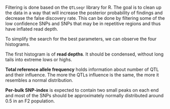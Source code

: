 Filtering is done based on the `QTLseqr` library for R.
The goal is to clean up the data in a way that will increase the posterior probability
of findings and decrease the false discovery rate. This can be done by 
filtering some of the low confidence SNPs and SNPs that may be in repetitive regions and
thus have inflated read depth.

To simplify the search for the best parameters, we can observe the four histograms.

The first histogram is of **read depths**. It should be condensed, without long tails into extreme lows or highs.

**Total reference allele frequency** holds information about number of QTL and their influence. The more the QTLs influence is the same, the more it resembles a normal distribution.

**Per-bulk SNP-index** is expected to contain two small peaks on each
end and most of the SNPs should be approximately normally distributed around 0.5 in an F2 population.
